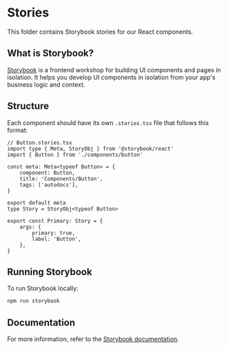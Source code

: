 # Stories

This folder contains Storybook stories for our React components.

## What is Storybook?

[Storybook](https://storybook.js.org/) is a frontend workshop for building UI components and pages in isolation. It helps you develop UI components in isolation from your app's business logic and context.

## Structure

Each component should have its own `.stories.tsx` file that follows this format:

```tsx
// Button.stories.tsx
import type { Meta, StoryObj } from '@storybook/react'
import { Button } from './components/button'

const meta: Meta<typeof Button> = {
	component: Button,
	title: 'Components/Button',
	tags: ['autodocs'],
}

export default meta
type Story = StoryObj<typeof Button>

export const Primary: Story = {
	args: {
		primary: true,
		label: 'Button',
	},
}
```

## Running Storybook

To run Storybook locally:

```bash
npm run storybook
```

## Documentation

For more information, refer to the [Storybook documentation](https://storybook.js.org/docs/react/get-started/introduction).
